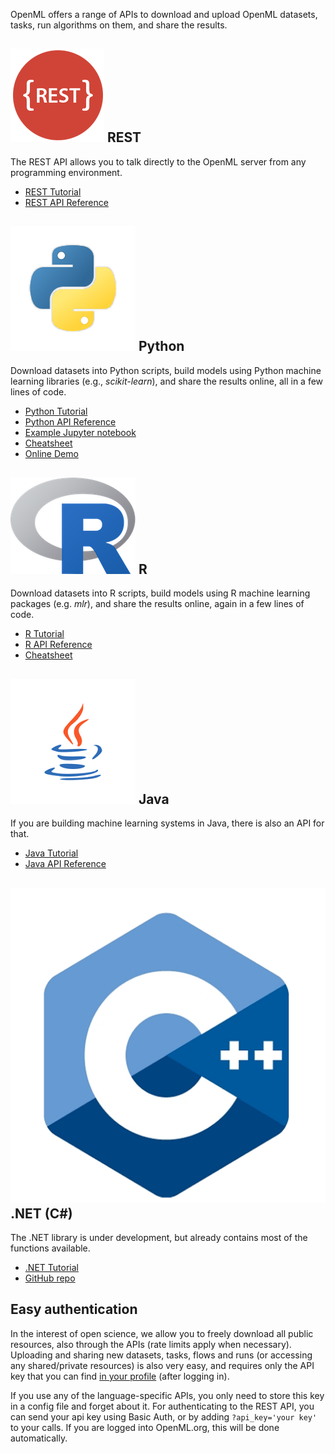 OpenML offers a range of APIs to download and upload OpenML datasets, tasks, run algorithms on them, and share the results.

## ![icon](img/rest.png) REST  
The REST API allows you to talk directly to the OpenML server from any programming environment.

* [REST Tutorial](REST-tutorial)
* [REST API Reference](REST-API)

## ![icon](img/python.png) Python
Download datasets into Python scripts, build models using Python machine learning libraries (e.g., <i>scikit-learn</i>), and share the results online, all in a few lines of code.

* [Python Tutorial](Python-guide)
* [Python API Reference](Python-API)
* [Example Jupyter notebook](https://github.com/openml/openml-python/blob/master/examples/OpenML_Tutorial.ipynb)
* [Cheatsheet](https://github.com/openml/openml-python/blob/cheatsheet/examples/OpenML_Cheat_Sheet.pdf)
* [Online Demo](https://everware.ysda.yandex.net/hub/oauth_login?repourl=https://github.com/openml/study_example_python)

## ![icon](img/R.png) R
Download datasets into R scripts, build models using R machine learning packages (e.g. <i>mlr</i>), and share the results online, again in a few lines of code.

* [R Tutorial](R-guide)
* [R API Reference](R-API)
* [Cheatsheet](https://github.com/openml/openml-r/blob/master/vignettes/openml-cheatsheet.pdf)

## ![icon](img/java.png) Java
If you are building machine learning systems in Java, there is also an API for that.

* [Java Tutorial](Java-guide)
* [Java API Reference](https://openml.github.io/java/)

## ![icon](img/c++.png) .NET (C#)
The .NET library is under development, but already contains most of the functions available.

* [.NET Tutorial](NET-API)
* [GitHub repo](https://github.com/openml/openml-dotnet)


## Easy authentication
In the interest of open science, we allow you to freely download all public resources, also through the APIs (rate limits apply when necessary).
Uploading and sharing new datasets, tasks, flows and runs (or accessing any shared/private resources) is also very easy, and requires only the API key that you can find <a href="https://www.openml.org/u#!api" target="_blank">in your profile</a> (after logging in).</p>

If you use any of the language-specific APIs, you only need to store this key in a config file and forget about it. For authenticating to the REST API, you can send your api key using Basic Auth, or by adding <code>?api_key='your key'</code> to your calls. If you are logged into OpenML.org, this will be done automatically.
